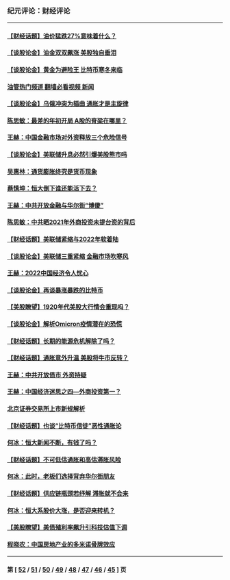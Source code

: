 ### 纪元评论：财经评论
---
#### [【财经话题】油价猛跌27%意味着什么？](../../pages/nsc1026/n13648767.md?03170330) 
#### [【谈股论金】油金双双飙涨 美股独自垂泪](../../pages/nsc1026/n13631742.md?03170330) 
#### [【谈股论金】黄金为避险王 比特币寒冬来临](../../pages/nsc1026/n13600406.md?03170330) 
#### [油管热门频道 翻墙必看视频 新闻](ok?03170330)
#### [【谈股论金】乌俄冲突为插曲 通胀才是主旋律](../../pages/nsc1026/n13576797.md?03170330) 
#### [陈思敏：最差的年初开局 A股的脊梁在哪里？](../../pages/nsc1026/n13558359.md?03170330) 
#### [王赫：中国金融市场对外资释放三个危险信号](../../pages/nsc1026/n13546389.md?03170330) 
#### [【谈股论金】美联储升息必然引爆美股熊市吗](../../pages/nsc1026/n13519194.md?03170330) 
#### [吴惠林：通货膨胀终究是货币现象](../../pages/nsc1026/n13512979.md?03170330) 
#### [蔡慎坤：恒大倒下谁还能活下去？](../../pages/nsc1026/n13501831.md?03170330) 
#### [王赫：中共开放金融与华尔街“博傻”](../../pages/nsc1026/n13501138.md?03170330) 
#### [陈思敏：中共晒2021年外商投资未提台资的背后](../../pages/nsc1026/n13501057.md?03170330) 
#### [【财经话题】美联储紧缩与2022年软着陆](../../pages/nsc1026/n13498354.md?03170330) 
#### [【谈股论金】美联储三重紧缩 金融市场吹寒风](../../pages/nsc1026/n13487202.md?03170330) 
#### [王赫：2022中国经济令人忧心](../../pages/nsc1026/n13480433.md?03170330) 
#### [【谈股论金】再谈暴涨暴跌的比特币](../../pages/nsc1026/n13428036.md?03170330) 
#### [【美股瞭望】1920年代美股大行情会重现吗？](../../pages/nsc1026/n13425425.md?03170330) 
#### [【谈股论金】解析Omicron疫情潜在的恐慌](../../pages/nsc1026/n13403704.md?03170330) 
#### [【财经话题】长期的能源危机解除了吗？](../../pages/nsc1026/n13378041.md?03170330) 
#### [【财经话题】通胀意外升温 美股将牛市反转？](../../pages/nsc1026/n13370659.md?03170330) 
#### [王赫：中共开放债市 外资持疑](../../pages/nsc1026/n13366203.md?03170330) 
#### [王赫：中国经济迷思之四—外商投资第一？](../../pages/nsc1026/n13354150.md?03170330) 
#### [北京证券交易所上市新规解析](../../pages/nsc1026/n13348292.md?03170330) 
#### [【财经话题】也谈“比特币信徒”恶性通胀论](../../pages/nsc1026/n13331972.md?03170330) 
#### [何冰：恒大新闻不断，有钱了吗？](../../pages/nsc1026/n13325002.md?03170330) 
#### [【财经话题】不可低估通胀和高估滞胀风险](../../pages/nsc1026/n13300505.md?03170330) 
#### [何冰：此时，老板们选择背弃华尔街朋友](../../pages/nsc1026/n13295291.md?03170330) 
#### [【财经话题】供应链瓶颈若纾解 滞胀就不会来](../../pages/nsc1026/n13286759.md?03170330) 
#### [何冰：恒大系股价大涨，是否迎来转机？](../../pages/nsc1026/n13276822.md?03170330) 
#### [【美股瞭望】美债殖利率飙升引科技估值下调](../../pages/nsc1026/n13267775.md?03170330) 
#### [程晓农：中国房地产业的多米诺骨牌效应](../../pages/nsc1026/n13259673.md?03170330) 

---
#### 第 [ [52](./52.md?03170330) / [51](./51.md?03170330) / [50](./50.md?03170330) / [49](./49.md?03170330) / [48](./48.md?03170330) / [47](./47.md?03170330) / [46](./46.md?03170330) / [45](./45.md?03170330) ] 页
